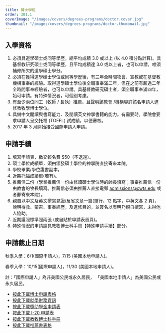 ```yaml
---
title: 博士學位
order: 301.1
coverImage: "/images/covers/degrees-programs/doctor.cover.jpg"
thumbnail: "/images/covers/degrees-programs/doctor.thumbnail.jpg"
---
```


## 入學資格

1. 必須具道學碩士或同等學歷，總平均成積 3.0 或以上 (以 4.0 積分點計算)。具基督教研究碩士或同等學歷，且平均成積達 3.0 或以上者，也可以申請，唯須補修所欠的道學碩士學分。
2. 必須在獲得道學碩士學位或同等學歷後，有三年全時間牧會、宣教或在基督教機構事奉的經驗。取得道學碩士學位後全職事奉滿二年，但在之前有超過二年全時間事奉經驗者，也可以申請。具基督教研究碩士者，須全職事奉滿四年，始可申請。有特殊情況者，可個別考慮。
3. 有至少兩位同工（牧師 / 長執）推薦，且聲明該教會 /機構容許該名申請人進修教牧學博士學位。
4. 具備中文閱讀與書寫能力、及閱讀英文神學書籍的能力。有需要時，學院會要求申請人呈交托福 (TOEFL) 試成績，以便審核。
5. 2017 年 3 月開始接受國際申請人申請。

## 申請手續

1. 填寫申請表，繳交報名費 $50（不退還）。
2. 碩士學位成績單，須由頒發碩士學位的神學院直接寄來本院。
3. 學校畢業/學位證書副本。
4. 近期托福成績單(若有)。
5. 推薦信二份（學業推薦信一份由修讀碩士學位時的師長填寫；事奉推薦信一份由教會的牧長填寫。推薦信必須由推薦人直接電郵 admissions@cwts.edu 或者郵寄來本院）。
6. 親自以中文及英文撰寫見證/反省文章一篇(單行，12 點字，中英文各 2 頁)，說明得救、蒙召、事奉經歷，及進修目的，並簽名以表明乃親自撰寫，未得他人協助。
7. 近期護照標準照兩張 (或自貼於申請表首頁)。
8. 特殊情況的申請請見教牧博士科手冊【特殊申請手續】部分。

## 申請截止日期

秋季入學：6/1(國際申請人)，7/15 (美國本地申請人)。

春季入學：10/15(國際申請人)，11/30 (美國本地申請人)。

註：「國際申請人」為非美國公民或永久居民， 「美國本地申請人」為美國公民或永久居民。

- [按此下載博士申請表格](/docs/admissions/Application-Form-DMin_111422.pdf)
- [按此下載就學財務資訊](/docs/admissions/Financial_Information_for_Study-DMin-fillable.pdf)
- [按此下載獎助學金申請表](/docs/admissions/DMin助學金申請表-簡_tbf.pdf)
- [按此下載 I-20 申請表](/docs/admissions/I-20-Application-Form-DMin-fillable.pdf)
- [按此下載教牧博士科手冊](/docs/admissions/DMin-Handbook-2020-2021-Chinese.pdf)
- [按此下載推薦書表格](/docs/admissions/Recommendation-Form2020Fall-revised.pdf)
